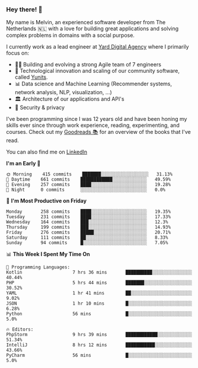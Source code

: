 ### Hey there! 👋

My name is Melvin, an experienced software developer from The Netherlands 🇳🇱 with a love for building great applications and solving complex problems in domains with a social purpose. 

I currently work as a lead engineer at [Yard Digital Agency](https://github.com/yardinternet) where I primarily focus on:

* 👏🏼 Building and evolving a strong Agile team of 7 engineers
* 🚀 Technological innovation and scaling of our community software, called [Yunits](https://www.yunits.com/).
* 📊 Data science and Machine Learning (Recommender systems, network analysis, NLP, visualization, ...)
* 🏛 Architecture of our applications and API's
* 🔐 Security & privacy

I've been programming since I was 12 years old and have been honing my skills ever since through work experience, reading, experimenting, and courses.
Check out my [Goodreads 📚](https://goodreads.com/melvinkoopmans) for an overview of the books that I've read. 

You can also find me on [LinkedIn](https://www.linkedin.com/in/melvinkoopmans)

<!--START_SECTION:waka-->
**I'm an Early 🐤** 

```text
🌞 Morning    415 commits    ███████░░░░░░░░░░░░░░░░░░   31.13% 
🌆 Daytime    661 commits    ████████████░░░░░░░░░░░░░   49.59% 
🌃 Evening    257 commits    ████░░░░░░░░░░░░░░░░░░░░░   19.28% 
🌙 Night      0 commits      ░░░░░░░░░░░░░░░░░░░░░░░░░   0.0%

```
📅 **I'm Most Productive on Friday** 

```text
Monday       258 commits    ████░░░░░░░░░░░░░░░░░░░░░   19.35% 
Tuesday      231 commits    ████░░░░░░░░░░░░░░░░░░░░░   17.33% 
Wednesday    164 commits    ███░░░░░░░░░░░░░░░░░░░░░░   12.3% 
Thursday     199 commits    ███░░░░░░░░░░░░░░░░░░░░░░   14.93% 
Friday       276 commits    █████░░░░░░░░░░░░░░░░░░░░   20.71% 
Saturday     111 commits    ██░░░░░░░░░░░░░░░░░░░░░░░   8.33% 
Sunday       94 commits     █░░░░░░░░░░░░░░░░░░░░░░░░   7.05%

```


📊 **This Week I Spent My Time On** 

```text
💬 Programming Languages: 
Kotlin                   7 hrs 36 mins       ██████████░░░░░░░░░░░░░░░   40.44% 
PHP                      5 hrs 44 mins       ███████░░░░░░░░░░░░░░░░░░   30.52% 
YAML                     1 hr 41 mins        ██░░░░░░░░░░░░░░░░░░░░░░░   9.02% 
JSON                     1 hr 10 mins        █░░░░░░░░░░░░░░░░░░░░░░░░   6.28% 
Python                   56 mins             █░░░░░░░░░░░░░░░░░░░░░░░░   5.0%

🔥 Editors: 
PhpStorm                 9 hrs 39 mins       ████████████░░░░░░░░░░░░░   51.34% 
IntelliJ                 8 hrs 12 mins       ███████████░░░░░░░░░░░░░░   43.66% 
PyCharm                  56 mins             █░░░░░░░░░░░░░░░░░░░░░░░░   5.0%

```


<!--END_SECTION:waka-->
